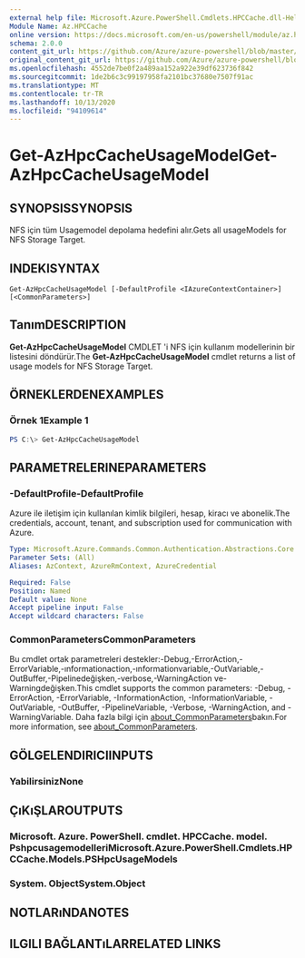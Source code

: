 ```yaml
---
external help file: Microsoft.Azure.PowerShell.Cmdlets.HPCCache.dll-Help.xml
Module Name: Az.HPCCache
online version: https://docs.microsoft.com/en-us/powershell/module/az.hpccache/get-azhpccacheusagemodels
schema: 2.0.0
content_git_url: https://github.com/Azure/azure-powershell/blob/master/src/HPCCache/HPCCache/help/Get-AzHpcCacheUsageModel.md
original_content_git_url: https://github.com/Azure/azure-powershell/blob/master/src/HPCCache/HPCCache/help/Get-AzHpcCacheUsageModel.md
ms.openlocfilehash: 4552de7be0f2a489aa152a922e39df623736f842
ms.sourcegitcommit: 1de2b6c3c99197958fa2101bc37680e7507f91ac
ms.translationtype: MT
ms.contentlocale: tr-TR
ms.lasthandoff: 10/13/2020
ms.locfileid: "94109614"
---
```

# <span data-ttu-id="021d9-101">Get-AzHpcCacheUsageModel</span><span class="sxs-lookup"><span data-stu-id="021d9-101">Get-AzHpcCacheUsageModel</span></span>

## <span data-ttu-id="021d9-102">SYNOPSIS</span><span class="sxs-lookup"><span data-stu-id="021d9-102">SYNOPSIS</span></span>
<span data-ttu-id="021d9-103">NFS için tüm Usagemodel depolama hedefini alır.</span><span class="sxs-lookup"><span data-stu-id="021d9-103">Gets all usageModels for NFS Storage Target.</span></span>

## <span data-ttu-id="021d9-104">INDEKI</span><span class="sxs-lookup"><span data-stu-id="021d9-104">SYNTAX</span></span>

```
Get-AzHpcCacheUsageModel [-DefaultProfile <IAzureContextContainer>] [<CommonParameters>]
```

## <span data-ttu-id="021d9-105">Tanım</span><span class="sxs-lookup"><span data-stu-id="021d9-105">DESCRIPTION</span></span>
<span data-ttu-id="021d9-106">**Get-AzHpcCacheUsageModel** CMDLET 'i NFS için kullanım modellerinin bir listesini döndürür.</span><span class="sxs-lookup"><span data-stu-id="021d9-106">The **Get-AzHpcCacheUsageModel** cmdlet returns a list of usage models for NFS Storage Target.</span></span>

## <span data-ttu-id="021d9-107">ÖRNEKLERDEN</span><span class="sxs-lookup"><span data-stu-id="021d9-107">EXAMPLES</span></span>

### <span data-ttu-id="021d9-108">Örnek 1</span><span class="sxs-lookup"><span data-stu-id="021d9-108">Example 1</span></span>
```powershell
PS C:\> Get-AzHpcCacheUsageModel
```

## <span data-ttu-id="021d9-109">PARAMETRELERINE</span><span class="sxs-lookup"><span data-stu-id="021d9-109">PARAMETERS</span></span>

### <span data-ttu-id="021d9-110">-DefaultProfile</span><span class="sxs-lookup"><span data-stu-id="021d9-110">-DefaultProfile</span></span>
<span data-ttu-id="021d9-111">Azure ile iletişim için kullanılan kimlik bilgileri, hesap, kiracı ve abonelik.</span><span class="sxs-lookup"><span data-stu-id="021d9-111">The credentials, account, tenant, and subscription used for communication with Azure.</span></span>

```yaml
Type: Microsoft.Azure.Commands.Common.Authentication.Abstractions.Core.IAzureContextContainer
Parameter Sets: (All)
Aliases: AzContext, AzureRmContext, AzureCredential

Required: False
Position: Named
Default value: None
Accept pipeline input: False
Accept wildcard characters: False
```

### <span data-ttu-id="021d9-112">CommonParameters</span><span class="sxs-lookup"><span data-stu-id="021d9-112">CommonParameters</span></span>
<span data-ttu-id="021d9-113">Bu cmdlet ortak parametreleri destekler:-Debug,-ErrorAction,-ErrorVariable,-ınformationaction,-ınformationvariable,-OutVariable,-OutBuffer,-Pipelinedeğişken,-verbose,-WarningAction ve-Warningdeğişken.</span><span class="sxs-lookup"><span data-stu-id="021d9-113">This cmdlet supports the common parameters: -Debug, -ErrorAction, -ErrorVariable, -InformationAction, -InformationVariable, -OutVariable, -OutBuffer, -PipelineVariable, -Verbose, -WarningAction, and -WarningVariable.</span></span> <span data-ttu-id="021d9-114">Daha fazla bilgi için [about_CommonParameters](http://go.microsoft.com/fwlink/?LinkID=113216)bakın.</span><span class="sxs-lookup"><span data-stu-id="021d9-114">For more information, see [about_CommonParameters](http://go.microsoft.com/fwlink/?LinkID=113216).</span></span>

## <span data-ttu-id="021d9-115">GÖLGELENDIRICI</span><span class="sxs-lookup"><span data-stu-id="021d9-115">INPUTS</span></span>

### <span data-ttu-id="021d9-116">Yabilirsiniz</span><span class="sxs-lookup"><span data-stu-id="021d9-116">None</span></span>

## <span data-ttu-id="021d9-117">ÇıKıŞLAR</span><span class="sxs-lookup"><span data-stu-id="021d9-117">OUTPUTS</span></span>

### <span data-ttu-id="021d9-118">Microsoft. Azure. PowerShell. cmdlet. HPCCache. model. Pshpcusagemodelleri</span><span class="sxs-lookup"><span data-stu-id="021d9-118">Microsoft.Azure.PowerShell.Cmdlets.HPCCache.Models.PSHpcUsageModels</span></span>

### <span data-ttu-id="021d9-119">System. Object</span><span class="sxs-lookup"><span data-stu-id="021d9-119">System.Object</span></span>
## <span data-ttu-id="021d9-120">NOTLARıNDA</span><span class="sxs-lookup"><span data-stu-id="021d9-120">NOTES</span></span>

## <span data-ttu-id="021d9-121">ILGILI BAĞLANTıLAR</span><span class="sxs-lookup"><span data-stu-id="021d9-121">RELATED LINKS</span></span>
